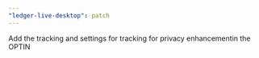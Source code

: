 ```yaml
---
"ledger-live-desktop": patch
---
```


Add the tracking and settings for tracking for privacy enhancementin the OPTIN
